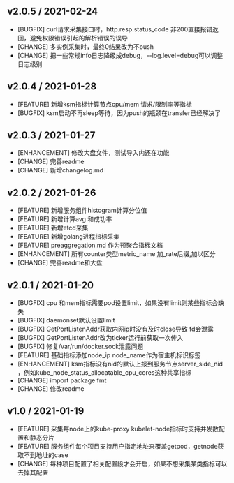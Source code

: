 ## v2.0.5 / 2021-02-24
* [BUGFIX] curl请求采集接口时，http.resp.status_code 非200直接报错返回，避免权限错误引起的解析错误的误导
* [CHANGE] 多实例采集时，最终0结果改为不push
* [CHANGE] 把一些常规info日志降级成debug，--log.level=debug可以调整日志级别

## v2.0.4 / 2021-01-28
* [FEATURE] 新增ksm指标计算节点cpu/mem 请求/限制率等指标
* [BUGFIX] ksm启动不再sleep等待，因为push的瓶颈在transfer已经解决了



## v2.0.3 / 2021-01-27
* [ENHANCEMENT] 修改大盘文件，测试导入内还在功能
* [CHANGE] 完善readme
* [CHANGE] 新增changelog.md


## v2.0.2 / 2021-01-26
* [FEATURE] 新增服务组件histogram计算分位值
* [FEATURE] 新增计算avg 和成功率
* [FEATURE] 新增etcd采集
* [FEATURE] 新增golang进程指标采集
* [FEATURE] preaggregation.md 作为预聚合指标文档
* [ENHANCEMENT] 所有counter类型metric_name 加_rate后缀,加以区分
* [CHANGE] 完善readme和大盘


## v2.0.1 / 2021-01-20
* [BUGFIX] cpu 和mem指标需要pod设置limit，如果没有limit则某些指标会缺失
* [BUGFIX] daemonset默认设置limit
* [BUGFIX] GetPortListenAddr获取内网ip时没有及时close导致 fd会泄露
* [BUGFIX] GetPortListenAddr改为ticker运行前获取一次传入
* [BUGFIX] 修复/var/run/docker.sock泄露问题
* [FEATURE] 基础指标添加node_ip node_name作为宿主机标识标签
* [ENHANCEMENT] ksm指标没有nid的默认上报到服务节点server_side_nid ，例如kube_node_status_allocatable_cpu_cores这种共享指标
* [CHANGE] import package fmt
* [CHANGE] 修改readme


## v1.0 / 2021-01-19
* [FEATURE] 采集每node上的kube-proxy kubelet-node指标时支持并发数配置和静态分片
* [FEATURE] 服务组件每个项目支持用户指定地址来覆盖getpod，getnode获取不到地址的case
* [CHANGE] 每种项目配置了相关配置段才会开启，如果不想采集某类指标可以去掉其配置